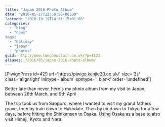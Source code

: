 ```yaml
---
title: "Japan 2016 Photo Album"
date: "2016-05-27T22:58:58+00:00"
lastmod: "2018-10-19T14:31:15+01:00"
categories: 
  - "blog"
  - "news"
tags: 
  - "holiday"
  - "japan"
  - "photos"
guid: http://www.longbowslair.co.uk/?p=1123
aliases: /2016/05/japan-2016-photo-album/
---
```


\[PiwigoPress id=429 url='https://piwigo.kenjie20.co.uk/' size='2s' class='alignright' lnktype='album' opntype='\_blank' order='undefined'\]

Better late than never, here's my photo album from my visit to Japan, between 26th March, and 9th April

The trip took us from Sapporo, where I wanted to visit my grand fathers grave, then by train down to Hakodate. Then by air down to Tokyo for a few days, before hitting the Shinkansen to Osaka. Using Osaka as a base to also visit Himeji, Kyoto and Nara.
